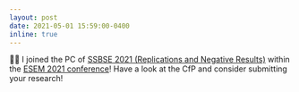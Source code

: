 ```yaml
---
layout: post
date: 2021-05-01 15:59:00-0400
inline: true
---
```


:man_technologist: I joined the PC of [SSBSE 2021 (Replications and Negative Results)](https://conf.researchr.org/track/ssbse-2021/ssbse-2021-rene---replications-and-negative-results) within the [ESEM 2021 conference](https://conf.researchr.org/home/esem-2021)! Have a look at the CfP and consider submitting your research!